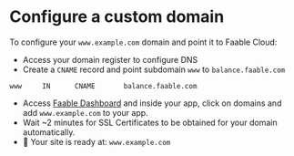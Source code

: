 # Configure a custom domain

To configure your `www.example.com` domain and point it to Faable Cloud:

- Access your domain register to configure DNS
- Create a `CNAME` record and point subdomain `www` to `balance.faable.com`

```
www     IN      CNAME       balance.faable.com
```

- Access [Faable Dashboard](https://www.faable.com/dashboard) and inside your app, click on domains and add `www.example.com` to your app.
- Wait ~2 minutes for SSL Certificates to be obtained for your domain automatically.
- 🚀 Your site is ready at: `www.example.com`
